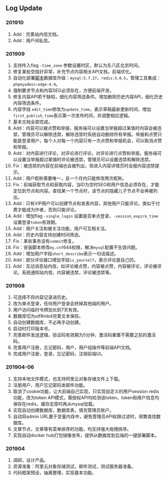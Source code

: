 ## Log Update

### 201910

1. Add：完善站内信文档。
2. Add：用户间私信。

### 201909

1. 支持传入flag `-time_zone` 参数设置时区，默认为东八区北京时间。
2. 修复某些空指针异常，补充节点内容相关API文档，前端优化。
3. 自动化部署[脚本](install/README.md)数据库升级：`mysql:5.7.27`，`redis:5.0.5`，管理工具集成：`phpmyadmin:edge-4.9`。
4. 强制要求节点和内容SEO必须存在，方便前端开发。
5. 修复内容API若干缺陷，细化内容筛选条件。增加删除历史内容API，细化历史内容筛选条件。
6. 内容字段 `edit_time`修改为`update_time`，表示草稿最新更新时间，增加`first_publish_time`表示第一次发布时间，并调整相应逻辑。
7. 基本文档全部完成。
8. Add：内容可以被点赞和举报，服务端可以设置当举报超过某值时内容会被违禁，管理员可以解除违禁，解除违禁时系统自动删除所有举报。举报和点赞只能是登录用户，每个人对每一个内容只有一次点赞和举报机会，可以取消点赞和举报。
9. Add：对内容进行评论，对评论进行评论，对评论进行点赞和举报，服务端可以设置当举报超过某值时评论被违禁，管理员可以设置违禁和解除违禁。
10. Fix：被违禁的内容在前端也会被列出，但进入内容详情页时会报内容违禁提示。
11. Add：用户昵称需要唯一，且一个月内只能修改两次昵称。
12. Fix：前端获取节点和获取内容，当ID为空时SEO和用户信息必须存在，才能定位到节点和内容。查找某一个节点时，该节点的隐藏儿子节点不会再被列出。
13. Add：只有VIP用户可以创建节点和发表内容，其他用户只能评论。类似于付费才能成为作者，否则只能评论。
14. Add：增加flag `-single_login` 设置是否单点登录，`-session_expire_time` 设置登录`token`有效期。
15. Add：用户关注和被关注功能，用户可互相关注。
16. Add：历史内容支持创建时间筛选。
17. Fix：某些事务没有`commit`修复。
18. Fix：安装脚本修改`my.cnf`644权限，解决`mysql`配置不生效问题。
19. Add：增加用户字段`short_describe`表示一句话描述。
20. Add：部分评论接口增加字段`is_yourself`，表示评论是自己的。
21. Add：互动消息站内信，如评论被点赞，内容被点赞，内容被评论，评论被评论。系统通知站内信，内容被违禁，评论被违禁等。

### 201908

1. 可选择不将内容记录进历史。
2. 改为单点登录，任何用户登录会挤掉其他端的用户。
3. 用户访问临时令牌加长到7天有效。
4. 数据库切为utf8mb4完善文本保存。
5. 自动创建数据库，不必再手动创建。
6. 启动时打印版本号。
7. 完善邮件发送逻辑，验证码有效期为5分钟，激活码重置不需要之前的激活码。
8. 完善用户注册，忘记密码，用户，用户组操作等前端API文档。
9. 完成用户注册，登录，忘记密码，注销前端UI。

### 201904-06

1. 支持本地文件模式，也支持阿里云对象存储文件上下载。
2. 注册用户，用户忘记密码发邮件功能。
3. 取消了cookie功能，让大前端自己实现，只实现自定义的用户session redis功能，改为token API模式，需授权API均检测该token，token和用户信息均保存在redis，缓存击穿时再从mysql加载。
4. 实现自动创建数据库，数据库表，填充管理员账户。
5. 自动将admin URL置于变量内存中，避免管理员API权限过滤时，频繁查找数据库。
6. 文章节点，文章等有菜单排序的功能，均支持强大拖拽排序。
7. 实现自动docker hub打包镜像发布，提供从数据库到后端的一键部署脚本。

### 201904

1. 调研。设计产品。
2. 资源准备：阿里云对象存储测试，邮件测试，测试服务器准备。
3. 代码框架预设，抽离整理，实现基本功能。